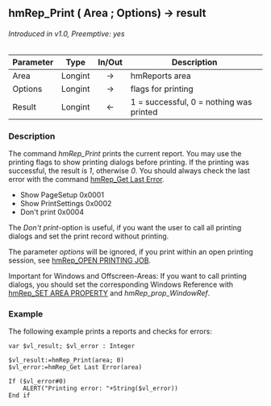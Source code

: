 ## hmRep_Print ( Area ; Options) -> result
###### Introduced in v1.0, Preemptive: yes

|Parameter|Type|In/Out|Description
|---|---|:---:|---
|Area|Longint|→|hmReports area
|Options|Longint|→|flags for printing
|Result|Longint|←|1 = successful, 0 = nothing was printed

### Description
The command *hmRep_Print* prints the current report. You may use the printing flags to show printing dialogs before printing. If the printing was successful, the result is *1*, otherwise *0*. You should always check the last error with the command [hmRep_Get Last Error](../Areas/hmRep_GetLastError.md).

* Show PageSetup      0x0001
* Show PrintSettings  0x0002
* Don't print         0x0004

The *Don't print*-option is useful, if you want the user to call all printing dialogs and set the print record without printing.

The parameter *options* will be ignored, if you print within an open printing session, see [hmRep_OPEN PRINTING JOB](hmRep_OpenPrintJob.md).

Important for Windows and Offscreen-Areas: If you want to call printing dialogs, you should set the corresponding Windows Reference with [hmRep_SET AREA PROPERTY](../Areas/hmRep_SetAreaProperty.md) and *hmRep_prop_WindowRef*.

### Example
The following example prints a reports and checks for errors:

```4d
var $vl_result; $vl_error : Integer

$vl_result:=hmRep_Print(area; 0)
$vl_error:=hmRep_Get Last Error(area)

If ($vl_error#0)
	ALERT("Printing error: "+String($vl_error))
End if 
```
